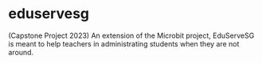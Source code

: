 # eduservesg
(Capstone Project 2023) An extension of the Microbit project, EduServeSG is meant to help teachers in administrating students when they are not around.
